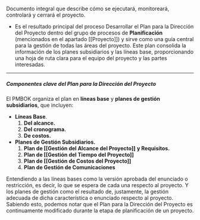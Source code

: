 Documento integral que describe cómo se ejecutará, monitoreará, controlará y cerrará el proyecto. 
- Es el resultado principal del proceso Desarrollar el Plan para la Dirección del Proyecto dentro del grupo de procesos de **Planificación** (mencionados en el apartado [[Proyecto]]) y sirve como una guía central para la gestión de todas las áreas del proyecto. 
Este plan consolida la información de los planes subsidiarios y las líneas base, proporcionando una hoja de ruta clara para el equipo del proyecto y las partes interesadas.
****
##### **Componentes clave del Plan para la Dirección del Proyecto**
El PMBOK organiza el plan en **líneas base** y **planes de gestión subsidiarios**, que incluyen:
- **Líneas Base**.
	1. **Del alcance.**
	2. **Del cronograma.**
	3. **De costos.**
- **Planes de Gestión Subsidiarios.**
	1. **Plan de [[Gestión del Alcance del Proyecto]]** **y Requisitos.**
	2. **Plan de [[Gestión del Tiempo del Proyecto]]**
	3. **Plan de [[Gestión de Costos del Proyecto]]**
	4. **Plan de Gestión de Comunicaciones**

Entendiendo a las líneas bases como la versión aprobada del enunciado o restricción, es decir, lo que se espera de cada una respecto al proyecto. Y los planes de gestión como el resultado de, justamente, la gestión adecuada de dicha característica o enunciado respecto al proyecto.
Sabiendo esto, podemos notar que el Plan para la Dirección del Proyecto es continuamente modificado durante la etapa de planificación de un proyecto.